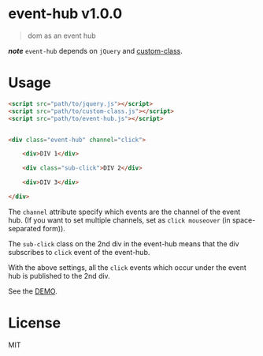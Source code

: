 # event-hub v1.0.0

> dom as an event hub

***note*** `event-hub` depends on `jQuery` and [custom-class](https://github.com/kt3k/custom-class).

# Usage

```html
<script src="path/to/jquery.js"></script>
<script src="path/to/custom-class.js"></script>
<script src="path/to/event-hub.js"></script>


<div class="event-hub" channel="click">

    <div>DIV 1</div>

    <div class="sub-click">DIV 2</div>

    <div>DIV 3</div>

</div>
```

The `channel` attribute specify which events are the channel of the event hub. (If you want to set multiple channels, set as `click mouseover` (in space-separated form)).

The `sub-click` class on the 2nd div in the event-hub means that the div subscribes to `click` event of the event-hub.

With the above settings, all the `click` events which occur under the event hub is published to the 2nd div.

See the [DEMO](https://kt3k.github.io/event-hub/test.html).



# License

MIT
